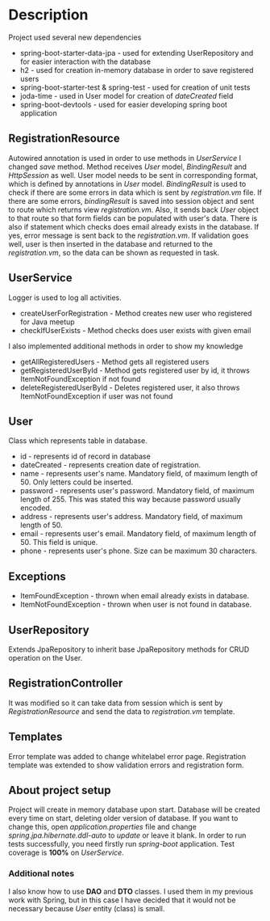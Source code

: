 # Description
Project used several new dependencies 
* spring-boot-starter-data-jpa - used for extending UserRepository and for easier interaction with the database 
* h2 - used for creation in-memory database in order to save registered users
* spring-boot-starter-test & spring-test - used for creation of unit tests
* joda-time - used in User model for creation of *dateCreated* field
* spring-boot-devtools - used for easier developing spring boot application
 
## RegistrationResource 
Autowired annotation is used in order to use methods in *UserService*
I changed *save* method. Method receives *User* model, *BindingResult* and *HttpSession* as well. 
User model needs to be sent in corresponding format, which is defined by annotations in *User* model.
*BindingResult* is used to check if there are some errors in data which is sent by *registration.vm* file.
If there are some errors, *bindingResult* is saved into session object and sent to route which returns view *registration.vm*.
Also, it sends back *User* object to that route so that form fields can be populated with user's data.
There is also if statement which checks does email already exists in the database. If yes, error message is sent back to the *registration.vm*.
If validation goes well, user is then inserted in the database and returned to the *registration.vm*, so the data can be shown
as requested in task.

## UserService
Logger is used to log all activities.
  * createUserForRegistration - Method creates new user who registered for Java meetup
  * checkIfUserExists - Method checks does user exists with given email
  
I also implemented additional methods in order to show my knowledge
 * getAllRegisteredUsers - Method gets all registered users
 * getRegisteredUserById - Method gets registered user by id, it throws ItemNotFoundException if not found
 * deleteRegisteredUserById - Deletes registered user, it also throws ItemNotFoundException if user was not found

## User
Class which represents table in database.
 * id - represents id of record in database
 * dateCreated - represents creation date of registration.
 * name - represents user's name. Mandatory field, of maximum length of 50. Only letters could be inserted.
 * password - represents user's password. Mandatory field, of maximum length of 255. This was stated this way because password usually encoded.
 * address - represents user's address. Mandatory field, of maximum length of 50.
 * email - represents user's email. Mandatory field, of maximum length of 50. This field is unique.
 * phone - represents user's phone. Size can be maximum 30 characters.

## Exceptions
* ItemFoundException - thrown when email already exists in database.
* ItemNotFoundException - thrown when user is not found in database.

## UserRepository
Extends JpaRepository to inherit base JpaRepository methods for CRUD operation on the User.

## RegistrationController
It was modified so it can take data from session which is sent by *RegistrationResource* and send the data to *registration.vm* template.

## Templates
Error template was added to change whitelabel error page. Registration template was extended to show validation errors and registration form. 


## About project setup
Project will create in memory database upon start. Database will be created every time on start, deleting older version of database.
If you want to change this, open *application.properties* file and change *spring.jpa.hibernate.ddl-auto* to *update* or leave it blank.
In order to run tests successfully, you need firstly run *spring-boot* application.
Test coverage is **100%** on *UserService*.

### Additional notes
I also know how to use **DAO** and **DTO** classes. I used them in my previous work with Spring,
but in this case I have decided that it would not be necessary because *User* entity (class) is small.